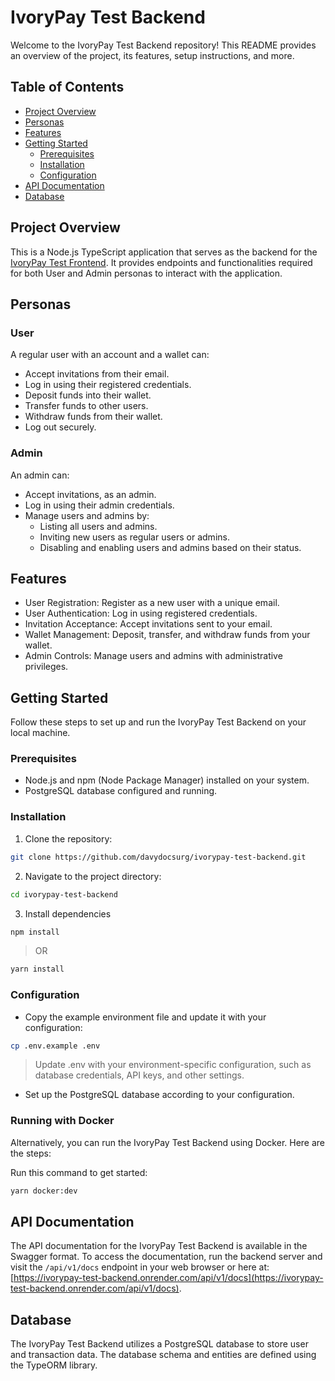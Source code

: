 # IvoryPay Test Backend

Welcome to the IvoryPay Test Backend repository! This README provides an overview of the project, its features, setup instructions, and more.

## Table of Contents

-   [Project Overview](#project-overview)
-   [Personas](#personas)
-   [Features](#features)
-   [Getting Started](#getting-started)
    -   [Prerequisites](#prerequisites)
    -   [Installation](#installation)
    -   [Configuration](#configuration)
-   [API Documentation](#api-documentation)
-   [Database](#database)

## Project Overview

This is a Node.js TypeScript application that serves as the backend for the [IvoryPay Test Frontend](https://github.com/davydocsurg/ivorypay-test-frontend). It provides endpoints and functionalities required for both User and Admin personas to interact with the application.

## Personas

### User

A regular user with an account and a wallet can:

-   Accept invitations from their email.
-   Log in using their registered credentials.
-   Deposit funds into their wallet.
-   Transfer funds to other users.
-   Withdraw funds from their wallet.
-   Log out securely.

### Admin

An admin can:

-   Accept invitations, as an admin.
-   Log in using their admin credentials.
-   Manage users and admins by:
    -   Listing all users and admins.
    -   Inviting new users as regular users or admins.
    -   Disabling and enabling users and admins based on their status.

## Features

-   User Registration: Register as a new user with a unique email.
-   User Authentication: Log in using registered credentials.
-   Invitation Acceptance: Accept invitations sent to your email.
-   Wallet Management: Deposit, transfer, and withdraw funds from your wallet.
-   Admin Controls: Manage users and admins with administrative privileges.

## Getting Started

Follow these steps to set up and run the IvoryPay Test Backend on your local machine.

### Prerequisites

-   Node.js and npm (Node Package Manager) installed on your system.
-   PostgreSQL database configured and running.

### Installation

1. Clone the repository:

```bash
git clone https://github.com/davydocsurg/ivorypay-test-backend.git
```

2. Navigate to the project directory:

```bash
cd ivorypay-test-backend
```

3. Install dependencies

```bash
npm install
```

> OR

```bash
yarn install
```

### Configuration

-   Copy the example environment file and update it with your configuration:

```bash
cp .env.example .env
```

> Update .env with your environment-specific configuration, such as database credentials, API keys, and other settings.

-   Set up the PostgreSQL database according to your configuration.

### Running with Docker

Alternatively, you can run the IvoryPay Test Backend using Docker. Here are the steps:

Run this command to get started:

```bash
yarn docker:dev
```

## API Documentation

The API documentation for the IvoryPay Test Backend is available in the Swagger format. To access the documentation, run the backend server and visit the `/api/v1/docs` endpoint in your web browser or here at: [https://ivorypay-test-backend.onrender.com/api/v1/docs](https://ivorypay-test-backend.onrender.com/api/v1/docs).

## Database

The IvoryPay Test Backend utilizes a PostgreSQL database to store user and transaction data. The database schema and entities are defined using the TypeORM library.
